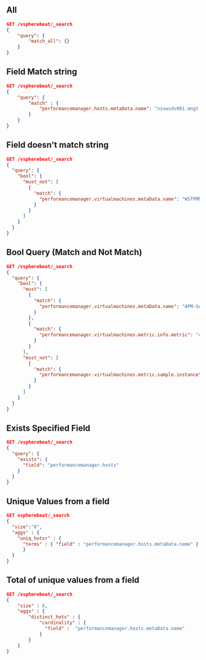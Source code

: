 ## All

```json
GET /vspherebeat/_search
{
    "query": {
        "match_all": {}
    }
}
```

## Field Match string

```json
GET /vspherebeat/_search
{
    "query": {
        "match" : {
            "performancemanager.hosts.metaData.name": "nsvwsdv001.mngt.local"
        }
    }
}

```

## Field doesn't match string

```json
GET /vspherebeat/_search
{
  "query": {
    "bool": {
      "must_not": [
        {
          "match": {
            "performancemanager.virtualmachines.metaData.name": "WSTPMNGT007" 
          }
        }
      ]
    }
  }
}

```

## Bool Query (Match and Not Match)

```json
GET /vspherebeat/_search
{
  "query": {
    "bool": {
      "must": [
        {
          "match": {
            "performancemanager.virtualmachines.metaData.name": "APM-Server"
          }
        },
        {
          "match": {
            "performancemanager.virtualmachines.metric.info.metric": "cpu.usage.average" 
          }
        }
      ],
      "must_not": [
        {
          "match": {
            "performancemanager.virtualmachines.metric.sample.instance": "*"
          }
        }
      ]
    }
  }
}
```

## Exists Specified Field

```json
GET /vspherebeat/_search
{
  "query": {
    "exists": {
      "field": "performancemanager.hosts"
    }
  }
}
```

## Unique Values from a field

```json
GET vspherebeat/_search
{
  "size":"0",
  "aggs" : {
    "uniq_hotsr" : {
      "terms" : { "field" : "performancemanager.hosts.metaData.name" }
      }
  }
}
```

## Total of unique values from a field

```json
GET /vspherebeat/_search
{
    "size" : 0,
    "aggs" : {
        "distinct_hots" : {
            "cardinality" : {
              "field" :  "performancemanager.hosts.metaData.name"
            }
        }
    }
}
```
 

